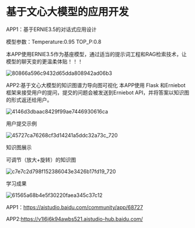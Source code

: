 # 基于文心大模型的应用开发
APP1：基于ERNIE3.5的对话式应用设计

模型参数：Temperature:0.95   TOP_P:0.8

本APP使用ERNIE3.5作为基座模型，通过适当的提示词工程和RAG检索技术，让模型的聊天变的更温柔体贴！！！

![80866a596c9432d65dda808942ad06b3](https://github.com/Zhougv/APP-based-on-Wenxin-model/assets/164281953/1bb9f55a-b4ca-4476-b5f7-75aad3b22673)

APP2:基于文心大模型的知识图谱力导向图可视化
本APP使用 Flask 和Erniebot框架来接受用户的提问，提交的问题会被发送到Erniebot API，并将答案以知识图的形式返还给用户。

![4146d3dbaac8429f99ae7446930616ca](https://github.com/Zhougv/APP-based-on-Wenxin-model/assets/164281953/e4a41a79-dbdf-4480-9b04-369350455955)

用户提交示例

![45727ca76268cf3d14241a5ddc32a73c_720](https://github.com/Zhougv/APP-based-on-Wenxin-model/assets/164281953/edc3f70f-bc32-4baf-88fa-c91bf3bf0111)

知识图展示


可调节（放大+旋转）的知识图

![c7e7c2d798f152386043e3426b17fd19_720](https://github.com/Zhougv/APP-based-on-Wenxin-model/assets/164281953/5fc6f92e-3f5d-4805-9b12-395ea46ec2ee)

学习成果

![61565a68b4e5f30220faea345c37c12](https://github.com/Zhougv/APP-based-on-Wenxin-model/assets/164281953/f9171a42-c997-4b11-b4df-df844ee31db6)

APP1：https://aistudio.baidu.com/community/app/68727

APP2:https://v1l6j6k94awbs521.aistudio-hub.baidu.com/
